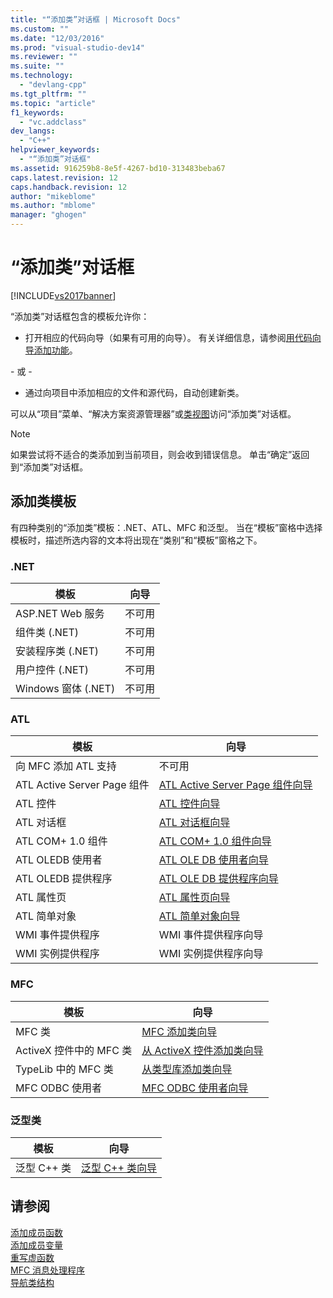 ```yaml
---
title: "“添加类”对话框 | Microsoft Docs"
ms.custom: ""
ms.date: "12/03/2016"
ms.prod: "visual-studio-dev14"
ms.reviewer: ""
ms.suite: ""
ms.technology: 
  - "devlang-cpp"
ms.tgt_pltfrm: ""
ms.topic: "article"
f1_keywords: 
  - "vc.addclass"
dev_langs: 
  - "C++"
helpviewer_keywords: 
  - "“添加类”对话框"
ms.assetid: 916259b8-8e5f-4267-bd10-313483beba67
caps.latest.revision: 12
caps.handback.revision: 12
author: "mikeblome"
ms.author: "mblome"
manager: "ghogen"
---
```

# “添加类”对话框
[!INCLUDE[vs2017banner](../assembler/inline/includes/vs2017banner.md)]

“添加类”对话框包含的模板允许你：  
  
-   打开相应的代码向导（如果有可用的向导）。 有关详细信息，请参阅[用代码向导添加功能](../ide/adding-functionality-with-code-wizards-cpp.md)。  
  
 \- 或 \-  
  
-   通过向项目中添加相应的文件和源代码，自动创建新类。  
  
 可以从“项目”菜单、“解决方案资源管理器”或[类视图](http://msdn.microsoft.com/zh-cn/8d7430a9-3e33-454c-a9e1-a85e3d2db925)访问“添加类”对话框。  
  
> [!NOTE]
>  如果尝试将不适合的类添加到当前项目，则会收到错误信息。 单击“确定”返回到“添加类”对话框。  
  
## 添加类模板  
 有四种类别的“添加类”模板：.NET、ATL、MFC 和泛型。 当在“模板”窗格中选择模板时，描述所选内容的文本将出现在“类别”和“模板”窗格之下。  
  
### .NET  
  
|模板|向导|  
|--------|--------|  
|ASP.NET Web 服务|不可用|  
|组件类 \(.NET\)|不可用|  
|安装程序类 \(.NET\)|不可用|  
|用户控件 \(.NET\)|不可用|  
|Windows 窗体 \(.NET\)|不可用|  
  
### ATL  
  
|模板|向导|  
|--------|--------|  
|向 MFC 添加 ATL 支持|不可用|  
|ATL Active Server Page 组件|[ATL Active Server Page 组件向导](../atl/reference/atl-active-server-page-component-wizard.md)|  
|ATL 控件|[ATL 控件向导](../atl/reference/atl-control-wizard.md)|  
|ATL 对话框|[ATL 对话框向导](../atl/reference/atl-dialog-wizard.md)|  
|ATL COM\+ 1.0 组件|[ATL COM\+ 1.0 组件向导](../atl/reference/atl-com-plus-1-0-component-wizard.md)|  
|ATL OLEDB 使用者|[ATL OLE DB 使用者向导](../atl/reference/atl-ole-db-consumer-wizard.md)|  
|ATL OLEDB 提供程序|[ATL OLE DB 提供程序向导](../atl/reference/atl-ole-db-provider-wizard.md)|  
|ATL 属性页|[ATL 属性页向导](../atl/reference/atl-property-page-wizard.md)|  
|ATL 简单对象|[ATL 简单对象向导](../atl/reference/atl-simple-object-wizard.md)|  
|WMI 事件提供程序|WMI 事件提供程序向导|  
|WMI 实例提供程序|WMI 实例提供程序向导|  
  
### MFC  
  
|模板|向导|  
|--------|--------|  
|MFC 类|[MFC 添加类向导](../mfc/reference/mfc-add-class-wizard.md)|  
|ActiveX 控件中的 MFC 类|[从 ActiveX 控件添加类向导](../ide/add-class-from-activex-control-wizard.md)|  
|TypeLib 中的 MFC 类|[从类型库添加类向导](../mfc/reference/add-class-from-typelib-wizard.md)|  
|MFC ODBC 使用者|[MFC ODBC 使用者向导](../mfc/reference/mfc-odbc-consumer-wizard.md)|  
  
### 泛型类  
  
|模板|向导|  
|--------|--------|  
|泛型 C\+\+ 类|[泛型 C\+\+ 类向导](../ide/generic-cpp-class-wizard.md)|  
  
## 请参阅  
 [添加成员函数](../ide/adding-a-member-function-visual-cpp.md)   
 [添加成员变量](../ide/adding-a-member-variable-visual-cpp.md)   
 [重写虚函数](../ide/overriding-a-virtual-function-visual-cpp.md)   
 [MFC 消息处理程序](../mfc/reference/adding-an-mfc-message-handler.md)   
 [导航类结构](../ide/navigating-the-class-structure-visual-cpp.md)